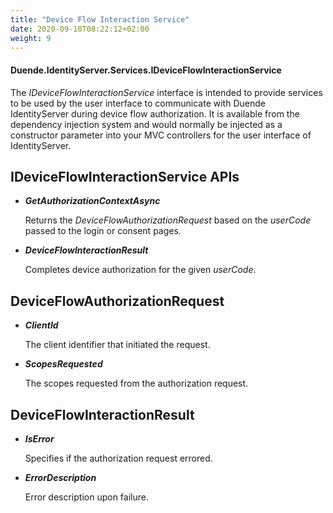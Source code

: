 ```yaml
---
title: "Device Flow Interaction Service"
date: 2020-09-10T08:22:12+02:00
weight: 9
---
```


#### Duende.IdentityServer.Services.IDeviceFlowInteractionService

The *IDeviceFlowInteractionService* interface is intended to provide services to be used by the user interface to communicate with Duende IdentityServer during device flow authorization.
It is available from the dependency injection system and would normally be injected as a constructor parameter into your MVC controllers for the user interface of IdentityServer.

## IDeviceFlowInteractionService APIs

* ***GetAuthorizationContextAsync***
    
    Returns the *DeviceFlowAuthorizationRequest* based on the *userCode* passed to the login or consent pages.

* ***DeviceFlowInteractionResult***
    
    Completes device authorization for the given *userCode*.

## DeviceFlowAuthorizationRequest

* ***ClientId***
    
    The client identifier that initiated the request.

* ***ScopesRequested***
    
    The scopes requested from the authorization request.

## DeviceFlowInteractionResult

* ***IsError***
    
    Specifies if the authorization request errored.

* ***ErrorDescription***
    
    Error description upon failure.
